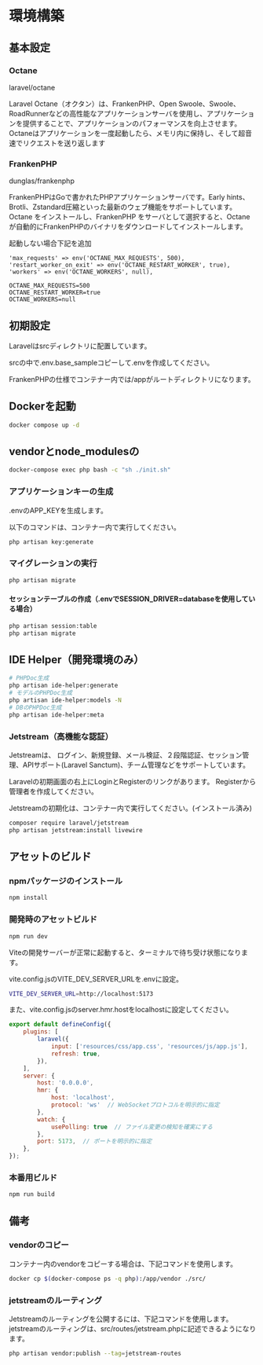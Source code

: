 # 環境構築

## 基本設定

### Octane

laravel/octane

Laravel Octane（オクタン）は、FrankenPHP、Open Swoole、Swoole、RoadRunnerなどの高性能なアプリケーションサーバを使用し、アプリケーションを提供することで、アプリケーションのパフォーマンスを向上させます。Octaneはアプリケーションを一度起動したら、メモリ内に保持し、そして超音速でリクエストを送り返します

### FrankenPHP

dunglas/frankenphp

FrankenPHPはGoで書かれたPHPアプリケーションサーバです。Early hints、Brotli、Zstandard圧縮といった最新のウェブ機能をサポートしています。Octane をインストールし、FrankenPHP をサーバとして選択すると、Octaneが自動的にFrankenPHPのバイナリをダウンロードしてインストールします。

起動しない場合下記を追加

```octane.php
'max_requests' => env('OCTANE_MAX_REQUESTS', 500),
'restart_worker_on_exit' => env('OCTANE_RESTART_WORKER', true),
'workers' => env('OCTANE_WORKERS', null),
```

```.env
OCTANE_MAX_REQUESTS=500
OCTANE_RESTART_WORKER=true
OCTANE_WORKERS=null
```

## 初期設定

Laravelはsrcディレクトリに配置しています。

srcの中で.env.base_sampleコピーして.envを作成してください。

FrankenPHPの仕様でコンテナー内では/appがルートディレクトリになります。

## Dockerを起動

```sh
docker compose up -d
```

## vendorとnode_modulesの

```sh
docker-compose exec php bash -c "sh ./init.sh"
```

### アプリケーションキーの生成

.envのAPP_KEYを生成します。

以下のコマンドは、コンテナー内で実行してください。

```sh
php artisan key:generate
```

### マイグレーションの実行

```sh
php artisan migrate
```


#### セッションテーブルの作成（.envでSESSION_DRIVER=databaseを使用している場合）

```sh
php artisan session:table
php artisan migrate
```

## IDE Helper（開発環境のみ）

```sh
# PHPDoc生成
php artisan ide-helper:generate
# モデルのPHPDoc生成
php artisan ide-helper:models -N
# DBのPHPDoc生成
php artisan ide-helper:meta
```

### Jetstream（高機能な認証）

Jetstreamは、 ログイン、新規登録、メール検証、２段階認証、セッション管理、APIサポート(Laravel Sanctum)、チーム管理などをサポートしています。

Laravelの初期画面の右上にLoginとRegisterのリンクがあります。
Registerから管理者を作成してください。

Jetstreamの初期化は、コンテナー内で実行してください。(インストール済み)

```sh
composer require laravel/jetstream
php artisan jetstream:install livewire
```

## アセットのビルド

### npmパッケージのインストール

```sh
npm install
```

### 開発時のアセットビルド

```sh
npm run dev
```

Viteの開発サーバーが正常に起動すると、ターミナルで待ち受け状態になります。

vite.config.jsのVITE_DEV_SERVER_URLを.envに設定。

```sh
VITE_DEV_SERVER_URL=http://localhost:5173
```

また、vite.config.jsのserver.hmr.hostをlocalhostに設定してください。

```js
export default defineConfig({
    plugins: [
        laravel({
            input: ['resources/css/app.css', 'resources/js/app.js'],
            refresh: true,
        }),
    ],
    server: {
        host: '0.0.0.0',
        hmr: {
            host: 'localhost',
            protocol: 'ws'  // WebSocketプロトコルを明示的に指定
        },
        watch: {
            usePolling: true  // ファイル変更の検知を確実にする
        },
        port: 5173,  // ポートを明示的に指定
    },
});
```

### 本番用ビルド

```sh
npm run build
```

## 備考

### vendorのコピー

コンテナー内のvendorをコピーする場合は、下記コマンドを使用します。

```sh
docker cp $(docker-compose ps -q php):/app/vendor ./src/
```

### jetstreamのルーティング


Jetstreamのルーティングを公開するには、下記コマンドを使用します。
jetstreamのルーティングは、src/routes/jetstream.phpに記述できるようになります。

```sh
php artisan vendor:publish --tag=jetstream-routes
```
